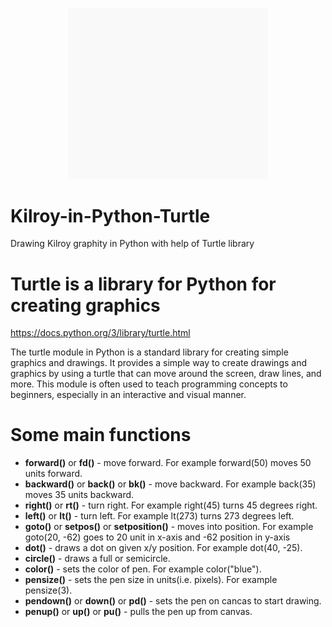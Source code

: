 <div>
  <p align="center">
    <img src="https://github.com/mmeest/Kilroy-in-Python-Turtle/blob/main/Kilroy.gif" width="320px">
  </p>
</div>

# Kilroy-in-Python-Turtle
Drawing Kilroy graphity in Python with help of Turtle library

# Turtle is a library for Python for creating graphics
https://docs.python.org/3/library/turtle.html

The turtle module in Python is a standard library for creating simple graphics and drawings. It provides a simple way to create drawings and graphics by using a turtle that can move around the screen, draw lines, and more. This module is often used to teach programming concepts to beginners, especially in an interactive and visual manner.

# Some main functions

* **forward()** or **fd()** - move forward. For example forward(50) moves 50 units forward.
* **backward()** or **back()** or **bk()** - move backward. For example back(35) moves 35 units backward.
* **right()** or **rt()** - turn right. For example right(45) turns 45 degrees right.
* **left()** or **lt()** - turn left. For example lt(273) turns 273 degrees left.
* **goto()** or **setpos()** or **setposition()** - moves into position. For example goto(20, -62) goes to 20 unit in x-axis and -62 position in y-axis
* **dot()** - draws a dot on given x/y position. For example dot(40, -25).
* **circle()** - draws a full or semicircle.
* **color()** - sets the color of pen. For example color("blue").
* **pensize()** - sets the pen size in units(i.e. pixels). For example pensize(3).
* **pendown()** or **down()** or **pd()** - sets the pen on cancas to start drawing.
* **penup()** or **up()** or **pu()** - pulls the pen up from canvas.




